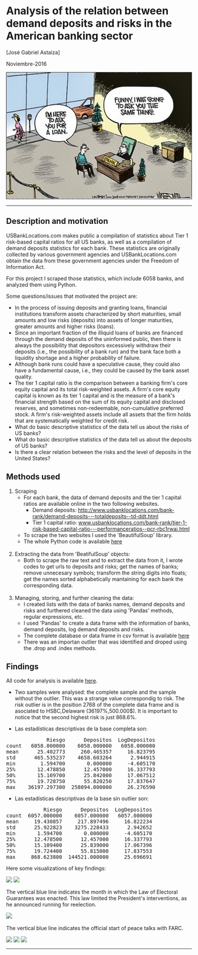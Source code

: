 
# Analysis of the relation between demand deposits and risks in the American banking sector

[José Gabriel Astaiza]

Noviembre-2016

<img src="/figures/intro.jpg">

---

## Description and motivation

USBankLocations.com makes public a compilation of statistics about Tier 1 risk-based capital ratios for all US banks, as well as a compilation of demand deposits statistics for each bank. These statistics are originally collected by various government agencies and USBankLocations.com obtain the data from these government agencies under the Freedom of Information Act. 

For this project I scraped those statistics, which include 6058 banks, and analyzed them using Python.  

Some questions/issues that motivated the project are:

- In the process of issuing deposits and granting loans, financial institutions transform assets characterized by short maturities, small amounts and low risks (deposits) into assets of longer maturities, greater amounts and higher risks (loans).
- Since an important fraction of the illiquid loans of banks are financed through the demand deposits of the uninformed public, then there is always the possibility that depositors excessively withdraw their deposits (i.e., the possibility of a bank run) and the bank face both a liquidity shortage and a higher probability of failure.
- Although bank runs could have a speculative cause, they could also have a fundamental cause, i.e., they could be caused by the bank asset quality.
- The tier 1 capital ratio is the comparison between a banking firm's core equity capital and its total risk-weighted assets. A firm's core equity capital is known as its tier 1 capital and is the measure of a bank's financial strength based on the sum of its equity capital and disclosed reserves, and sometimes non-redeemable, non-cumulative preferred stock. A firm's risk-weighted assets include all assets that the firm holds that are systematically weighted for credit risk.
- What do basic descriptive statistics of the data tell us about the risks of US banks?
- What do basic descriptive statistics of the data tell us about the deposits of US banks?
- Is there a clear relation between the risks and the level of deposits in the United States?

## Methods used

1. Scraping
    - For each bank, the data of demand deposits and the tier 1 capital ratios are available online in the two following websites.
        - Demand deposits:  http://www.usbanklocations.com/bank-rank/demand-deposits---totaldeposits--td-ddt.html
        - Tier 1 capital ratio: www.usbanklocations.com/bank-rank/tier-1-risk-based-capital-ratio---performanceratios--pcr-rbc1rwaj.html
    - To scrape the two websites I used the 'BeautifulSoup' library.
    - The whole Python code is available [here](FinalAssignment_Jose_Astaiza.ipynb)
<br><br>
2. Extracting the data from 'BeatifulSoup' objects:
    - Both to scrape the raw text and to extract the data from it, I wrote codes to get urls to deposits and risks; get the names of banks; remove unnecesary symbols; transform the string digits into floats; get the names sorted alphabetically mantaining for each bank the corresponding data.
<br><br>
3. Managing, storing, and further cleaning the data:
    - I created lists with the data of banks names, demand deposits and risks and furthered cleaned the data using 'Pandas' methods, regular expressions, etc.
    - I used 'Pandas' to create a data frame with the information of banks, demand deposits, log demand deposits and risks.
    - The complete database or data frame in csv format is available [here](base_completa)
    - There was an importan outlier that was identified and droped using the .drop and .index methods.  

## Findings

All code for analysis is available [here](FinalAssignment_Jose_Astaiza.ipynb).
 
- Two samples were analysed: the complete sample and the sample without the outlier. This was a strange value correspondig to risk. The  risk outlier is in the position 2768 of the complete data frame and is asociated to HSBC,Delaware (36197%,500.000$). It is important to notice that the second highest risk is just 868.6%.

- Las estadísticas descriptivas de la base completa son:
<pre>
             Riesgo      Depositos  LogDepositos
count   6058.000000    6058.000000   6058.000000
mean      25.402773     260.465357     16.823795
std      465.535237    4658.603264      2.944915
min        1.594700       0.000000     -4.605170
25%       12.478850      12.457000     16.337793
50%       15.109700      25.842000     17.067512
75%       19.728750      55.820250     17.837647
max    36197.297300  258094.000000     26.276590 
</pre>
- Las estadísticas descriptivas de la base sin outlier son:
<pre>
            Riesgo      Depositos  LogDepositos
count  6057.000000    6057.000000   6057.000000
mean     19.430857     217.897496     16.822234
std      25.922823    3275.228433      2.942652
min       1.594700       0.000000     -4.605170
25%      12.478500      12.457000     16.337793
50%      15.109400      25.839000     17.067396
75%      19.724400      55.815000     17.837553
max     868.623800  144521.000000     25.696691
</pre>


Here some visualizations of key findings:

<img src="images/hist_daily.png">

<img src="images/line_month.png">

The vertical blue line indicates the month in which the Law of Electoral Guarantees was enacted. This law limited the President's  interventions, as he announced running for reelection.

<img src="images/paz_terroristas_month.png">

The vertical blue line indicates the official start of peace talks with FARC.

<img src="images/topics_total.png">

<img src="images/dispersion1.png">

<img src="images/dispersion2.png">

---
